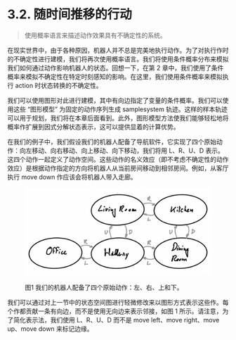 # 3.2. 随时间推移的行动

> 使用概率语言来描述动作效果具有不确定性的系统。

在现实世界中，由于各种原因，机器人并不总是完美地执行动作。为了对执行作时的不确定性进行建模，我们将再次使用概率语言。我们将使用条件概率分布来模拟我们如何通过动作影响机器人的状态。回想一下，在第 2 章中，我们使用了条件概率来模拟不确定性在特定时刻感知的影响。在这里，我们使用条件概率来模拟执行 action 时状态转换的不确定性。

我们可以使用图形对此进行建模，其中有向边指定了变量的条件概率。我们可以使用这些 “图形模型” 为固定的动作序列生成 samplesystem 轨迹。这样的样本轨迹可以用于规划，我们将在本章后面看到。此外，图形模型方法使我们能够轻松地将概率作扩展到因式分解状态表示，这可以提供显着的计算优势。

在我们的例子中，我们假设我们的机器人配备了导航软件，它实现了四个原始动作：向左移动、向右移动、向上移动、向下移动，我们将用 L、R、U、D 表示。这四个动作一起定义了动作空间。这些动作的名义效应（即不考虑不确定性的动作效应）是根据动作指定的方向将机器人从当前房间移动到相邻房间。例如，从客厅执行 move down 作应该会将机器人带入走廊。

<figure><img src="../../.gitbook/assets/image (1).png" alt=""><figcaption><p>图1 我们的机器人配备了四个原始动作：左、右、上和下。</p></figcaption></figure>

我们可以通过对上一节中的状态空间图进行轻微修改来以图形方式表示这些作。每个作都贡献一条有向边，而不是使用无向边来表示邻接，如图 1 所示。请注意，为了简化表示法，我们使用 L、R、U、D 而不是 move left、move right、move up、move down 来标记边缘。
